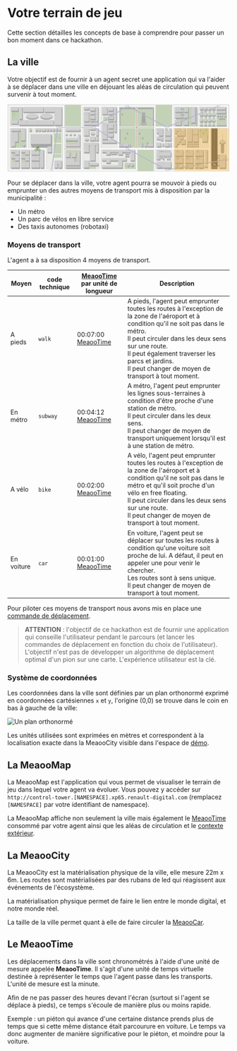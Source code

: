 # Votre terrain de jeu

Cette section détailles les concepts de base à comprendre pour passer un bon moment dans ce hackathon.

## <a name="ville"></a> La ville

Votre objectif est de fournir à un agent secret une application qui va l'aider à se déplacer dans une ville en déjouant les aléas de circulation qui peuvent survenir à tout moment.

![en orange, la zone de l'aéroport](assets/meaoocity.png "en orange, la zone de l'aéroport")

Pour se déplacer dans la ville, votre agent pourra se mouvoir à pieds ou emprunter un des autres moyens de transport mis à disposition par la municipalité :
* Un métro
* Un parc de vélos en libre service
* Des taxis autonomes (robotaxi)

### <a name="vehicle_type"></a> Moyens de transport

L'agent a à sa disposition 4 moyens de transport.

| Moyen | code technique | [MeaooTime](concepts.md#meaootime) par unité de longueur | Description |
|---|---|---|---|
| A pieds | `walk` | 00:07:00 [MeaooTime](concepts.md#meaootime) | A pieds, l'agent peut emprunter toutes les routes à l'exception de la zone de l'aéroport et à condition qu'il ne soit pas dans le métro.</br>Il peut circuler dans les deux sens sur une route.</br>Il peut également traverser les parcs et jardins.</br>Il peut changer de moyen de transport à tout moment. |
| En métro | `subway` | 00:04:12 [MeaooTime](concepts.md#meaootime) | A métro, l'agent peut emprunter les lignes sous-terraines à condition d'être proche d'une station de métro.</br>Il peut circuler dans les deux sens.</br>Il peut changer de moyen de transport uniquement lorsqu'il est à une station de métro.|
| A vélo | `bike` | 00:02:00 [MeaooTime](concepts.md#meaootime) | A vélo, l'agent peut emprunter toutes les routes à l'exception de la zone de l'aéroport et à condition qu'il ne soit pas dans le métro et qu'il soit proche d'un vélo en free floating.</br>Il peut circuler dans les deux sens sur une route.</br>Il peut changer de moyen de transport à tout moment. |
| En voiture | `car` | 00:01:00 [MeaooTime](concepts.md#meaootime) | En voiture, l'agent peut se déplacer sur toutes les routes à condition qu'une voiture soit proche de lui. A défaut, il peut en appeler une pour venir le chercher.</br>Les routes sont à sens unique.</br>Il peut changer de moyen de transport à tout moment.|

Pour piloter ces moyens de transport nous avons mis en place une [commande de déplacement](command.md#move).

> **ATTENTION** : l'objectif de ce hackathon est de fournir une application qui conseille l'utilisateur pendant le parcours (et lancer les commandes de déplacement en fonction du choix de l'utilisateur). L'objectif n'est pas de développer un algorithme de déplacement optimal d'un pion sur une carte. L'expérience utilisateur est la clé.

### <a name="coord"></a> Système de coordonnées

Les coordonnées dans la ville sont définies par un plan orthonormé exprimé en coordonnées cartésiennes `x` et `y`, l'origine (0,0) se trouve dans le coin en bas à gauche de la ville:

![Un plan orthonormé](https://upload.wikimedia.org/wikipedia/commons/thumb/0/05/2D_Cartesian_Coordinates_Fr.svg/400px-2D_Cartesian_Coordinates_Fr.svg.png "Un plan orthonormé")

Les unités utilisées sont exprimées en mètres et correspondent à la localisation exacte dans la MeaooCity visible dans l'espace de [démo](demo.md).

## <a name="map"></a> La MeaooMap

La MeaooMap est l'application qui vous permet de visualiser le terrain de jeu dans lequel votre agent va évoluer. Vous pouvez y accéder sur `http://control-tower.[NAMESPACE].xp65.renault-digital.com` (remplacez `[NAMESPACE]` par votre identifiant de namespace).

La MeaooMap affiche non seulement la ville mais également le [MeaooTime](concepts.md#meaootime) consommé par votre agent ainsi que les aléas de circulation et le [contexte extérieur](context.md).

## <a name="city"></a> La MeaooCity

La MeaooCity est la matérialisation physique de la ville, elle mesure 22m x 6m. 
Les routes sont matérialisées par des rubans de led qui réagissent aux événements de l'écosystème. 

La matérialisation physique permet de faire le lien entre le monde digital, et notre monde réel.

La taille de la ville permet quant à elle de faire circuler la [MeaooCar](car.md).

## <a name="meaootime"></a> Le MeaooTime

Les déplacements dans la ville sont chronométrés à l'aide d'une unité de mesure appelée **MeaooTime**. Il s'agit d'une unité de temps virtuelle destinée à représenter le temps que l'agent passe dans les transports. L'unité de mesure est la minute.

Afin de ne pas passer des heures devant l'écran (surtout si l'agent se déplace à pieds), ce temps s'écoule de manière plus ou moins rapide.

Exemple : un piéton qui avance d'une certaine distance prends plus de temps que si cette même distance était parcourure en voiture. Le temps va donc augmenter de manière significative pour le piéton, et moindre pour la voiture.


